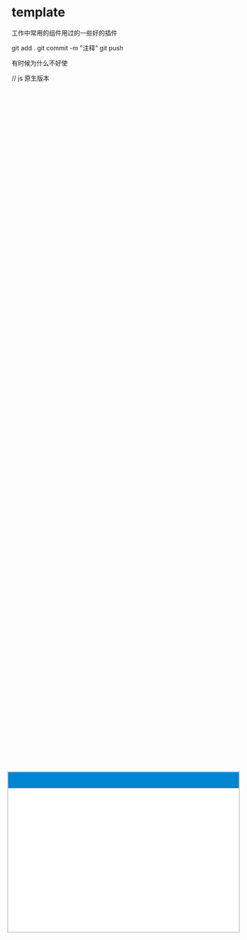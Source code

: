 # template

工作中常用的组件用过的一些好的插件

git add .
git commit -m "注释"
git push

有时候为什么不好使



<div class="move">
    <div class="move-head">
        <div class="move-handle"></div>
    </div>
</div>
<style type="text/css">
    .move{
        width: 520px;
        height: 360px;
        position: absolute;
        left: 50%;
        top: 50%;
        /*margin-left: -18rem;
        margin-top: -12rem;*/
        background-color: #fff;
        border: #ccc 2px solid;

        transform: translate(-50%, -50%);
        -ms-transform: translate(-50%, -50%); /* IE 9 */
        -moz-transform: translate(-50%, -50%); /* Firefox */
        -webkit-transform: translate(-50%, -50%); /* Safari and Chrome */
        -o-transform: translate(-50%, -50%); /* Opera */
    }
    .move-handle{
        height: 36px;
        background-color: #0085d0;
        cursor: move;
    }
</style>
// js 原生版本
<script type="text/javascript">
        $(function() {
            let $ = document.querySelector.bind(document);
            

            $('.move-handle').addEventListener('mousedown', function(e){
                var e = e || window.event;4
                var $move = closest(e.target, '.move');

                /**
                 * 计算出鼠标的位置距离要移动的dom的左顶点的距离
                 */
                let mouseOffsetX = e.clientX - $move.offsetLeft;
                let mouseOffsetY = e.clientY - $move.offsetTop;

                /**
                 * 获取自身携带的marginLeft、marginTop值，并转化为数字
                 */
                // 获取原有属性 ie dom元素.currentStyle 火狐谷歌 window.getComputedStyle(dom元素, null);
                const sty = $move.currentStyle || window.getComputedStyle($move, null);
                if( sty.margin.includes('px') ) {
                    var marginL = +sty.marginLeft.replace(/\px/g, '');
                    var marginT = +sty.marginTop.replace(/\px/g, '');
                };

                /**
                 * 鼠标移动事件
                 */
                document.onmousemove = function (e) {
                    var e = e || window.event;
                    // 计算出当前位置
                    let moveX = e.clientX - mouseOffsetX - marginL;
                    let moveY = e.clientY - mouseOffsetY - marginT;
                    // 赋值
                    $move.style.left = moveX + 'px';
                    $move.style.top = moveY + 'px';
                };
                document.onmouseup = function (e) {
                    // 释放事件
                    document.onmousemove = null;
                    document.onmouseup = null;
                };
            })

        });

        function closest(el, selector) {
            var matchesSelector = el.matches || el.webkitMatchesSelector || el.mozMatchesSelector || el.msMatchesSelector;

            while (el) {
                if (matchesSelector.call(el, selector)) {
                    break;
                }
                el = el.parentElement;
            }
            return el;
        }
    </script>






